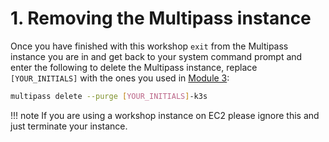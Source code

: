 # 1. Removing the Multipass instance

Once you have finished with this workshop `exit` from the Multipass instance you are in and get back to your system command prompt and enter the following to delete the Multipass instance, replace `[YOUR_INITIALS]` with the ones you used in [Module 3](../../module3/prep/):

```bash
multipass delete --purge [YOUR_INITIALS]-k3s
```

!!! note
    If you are using a workshop instance on EC2 please ignore this and just terminate your instance.
